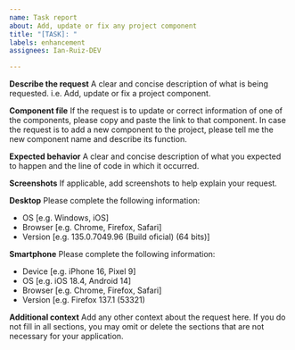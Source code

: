 ```yaml
---
name: Task report
about: Add, update or fix any project component
title: "[TASK]: "
labels: enhancement
assignees: Ian-Ruiz-DEV

---
```


**Describe the request**
A clear and concise description of what is being requested. i.e. Add, update or fix a project component.

**Component file**
If the request is to update or correct information of one of the components, please copy and paste the link to that component. In case the request is to add a new component to the project, please tell me the new component name and describe its function.

**Expected behavior**
A clear and concise description of what you expected to happen and the line of code in which it occurred.

**Screenshots**
If applicable, add screenshots to help explain your request.

**Desktop**
 Please complete the following information:
 - OS [e.g. Windows, iOS]
 - Browser [e.g. Chrome, Firefox, Safari]
 - Version [e.g. 135.0.7049.96 (Build oficial) (64 bits)]

**Smartphone**
 Please complete the following information:
 - Device [e.g. iPhone 16, Pixel 9]
 - OS [e.g. iOS 18.4, Android 14]
 - Browser [e.g. Chrome, Firefox, Safari]
 - Version [e.g. Firefox 137.1 (53321)

**Additional context**
Add any other context about the request here. If you do not fill in all sections, you may omit or delete the sections that are not necessary for your application.
